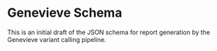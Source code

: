 Genevieve Schema
================

This is an initial draft of the JSON schema for report generation by the Genevieve variant calling pipeline.
